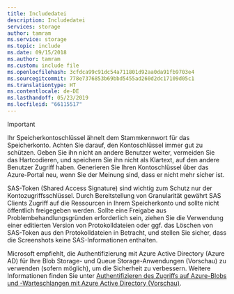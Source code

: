 ```yaml
---
title: Includedatei
description: Includedatei
services: storage
author: tamram
ms.service: storage
ms.topic: include
ms.date: 09/15/2018
ms.author: tamram
ms.custom: include file
ms.openlocfilehash: 3cfdca99c91dc54a711801d92aa0da91fb9703e4
ms.sourcegitcommit: 778e7376853b69bbd5455ad260d2dc17109d05c1
ms.translationtype: HT
ms.contentlocale: de-DE
ms.lasthandoff: 05/23/2019
ms.locfileid: "66115517"
---
```

> [!IMPORTANT]
> Ihr Speicherkontoschlüssel ähnelt dem Stammkennwort für das Speicherkonto. Achten Sie darauf, den Kontoschlüssel immer gut zu schützen. Geben Sie ihn nicht an andere Benutzer weiter, vermeiden Sie das Hartcodieren, und speichern Sie ihn nicht als Klartext, auf den andere Benutzer Zugriff haben. Generieren Sie Ihren Kontoschlüssel über das Azure-Portal neu, wenn Sie der Meinung sind, dass er nicht mehr sicher ist.
> 
> SAS-Token (Shared Access Signature) sind wichtig zum Schutz nur der Kontozugriffsschlüssel. Durch Bereitstellung von Granularität gewährt SAS Clients Zugriff auf die Ressourcen in Ihrem Speicherkonto und sollte nicht öffentlich freigegeben werden. Sollte eine Freigabe aus Problembehandlungsgründen erforderlich sein, ziehen Sie die Verwendung einer editierten Version von Protokolldateien oder ggf. das Löschen von SAS-Token aus den Protokolldateien in Betracht, und stellen Sie sicher, dass die Screenshots keine SAS-Informationen enthalten.
> 
> Microsoft empfiehlt, die Authentifizierung mit Azure Active Directory (Azure AD) für Ihre Blob Storage- und Queue Storage-Anwendungen (Vorschau) zu verwenden (sofern möglich), um die Sicherheit zu verbessern. Weitere Informationen finden Sie unter [Authentifizieren des Zugriffs auf Azure-Blobs und -Warteschlangen mit Azure Active Directory (Vorschau)](https://docs.microsoft.com/azure/storage/common/storage-auth-aad).
